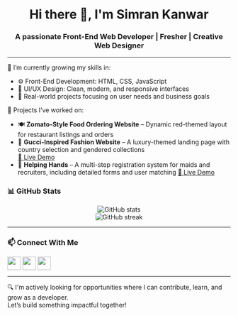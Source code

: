 <h1 align="center">Hi there 👋, I'm Simran Kanwar</h1>
<h3 align="center">A passionate Front-End Web Developer | Fresher | Creative Web Designer</h3>

---

🌱 I’m currently growing my skills in:

- ⚙️ Front-End Development: HTML, CSS, JavaScript  
- 🎨 UI/UX Design: Clean, modern, and responsive interfaces  
- 🧠 Real-world projects focusing on user needs and business goals  

💼 Projects I’ve worked on:

- 🍽️ **Zomato-Style Food Ordering Website** – Dynamic red-themed layout for restaurant listings and orders  
- 🧵 **Gucci-Inspired Fashion Website** – A luxury-themed landing page with country selection and gendered collections                                        
                                              [🔗 Live Demo](https://gucci-shopping-clone.netlify.app) 
- 🧹 **Helping Hands** – A multi-step registration system for maids and recruiters, including detailed forms and user matching
                          [🔗 Live Demo](https://helping-hands-site.netlify.app/)




### 📊 GitHub Stats

<p align="center">
  <img src="https://github-readme-stats.vercel.app/api?username=Simran-Kanwar-15&show_icons=true&theme=tokyonight" alt="GitHub stats" />
  <br>
  <img src="https://github-readme-streak-stats.herokuapp.com/?user=Simran-Kanwar-15&theme=tokyonight" alt="GitHub streak" />
</p>

---

### 📫 Connect With Me

<p align="left">
  <a href="https://www.linkedin.com/in/Simran-Kanwar22/" target="blank"><img align="center" src="https://skillicons.dev/icons?i=linkedin" height="30" /></a>
  <a href="mailto:rathoresimran567@gmail.com" target="blank"> <img align="center" src="https://skillicons.dev/icons?i=gmail" height="30" /></a>
  <a href="https://www.instagram.com/__exquisite_15/" target="blank"><img align="center" src="https://skillicons.dev/icons?i=instagram" height="30" /></a>
</p>

---

🔍 I'm actively looking for opportunities where I can contribute, learn, and grow as a developer.  
Let’s build something impactful together!

